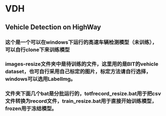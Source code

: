 # VDH
## Vehicle Detection on HighWay
### 这个是一个可以在windows下运行的高速车辆检测模型（未训练），可以自行clone下来训练模型
### images-resize文件夹中是待训练的文件，这里用的是BIT的vehicle dataset，也可自行采用自己标定的图片，标定方法请自行选择，windows可以选用LabelImg。
### 文件夹下面几个bat是分批运行的，totfrecord_resize.bat用于把csv文件转换为record文件，train_resize.bat用于直接开始训练模型，frozen用于冻结模型。
